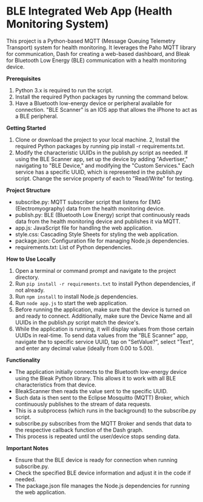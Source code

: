 # BLE Integrated Web App (Health Monitoring System)
This project is a Python-based MQTT (Message Queuing Telemetry Transport) system for health monitoring. It leverages the Paho MQTT library for communication, Dash for creating a web-based dashboard, and Bleak for Bluetooth Low Energy (BLE) communication with a health monitoring device.

**Prerequisites**
1. Python 3.x is required to run the script.
2. Install the required Python packages by running the command below.
3. Have a Bluetooth low-energy device or peripheral available for connection. "BLE Scanner" is an IOS app that allows the iPhone to act as a BLE peripheral.

**Getting Started**
1. Clone or download the project to your local machine.
2, Install the required Python packages by running pip install -r requirements.txt.
3. Modify the characteristic UUIDs in the publish.py script as needed. If using the BLE Scanner app, set up the device by adding "Advertiser," navigating to "BLE Device," and modifying the "Custom Services." Each service has a specific UUID, which is represented in the publish.py script. Change the service property of each to "Read/Write" for testing.

**Project Structure**
* subscribe.py: MQTT subscriber script that listens for EMG (Electromyography) data from the health monitoring device.
* publish.py: BLE (Bluetooth Low Energy) script that continuously reads data from the health monitoring device and publishes it via MQTT.
* app.js: JavaScript file for handling the web application.
* style.css: Cascading Style Sheets for styling the web application.
* package.json: Configuration file for managing Node.js dependencies.
* requirements.txt: List of Python dependencies.

**How to Use Locally**
1. Open a terminal or command prompt and navigate to the project directory.
2. Run `pip install -r requirements.txt` to install Python dependencies, if not already.
3. Run `npm install` to install Node.js dependencies.
5. Run `node app.js` to start the web application.
6. Before running the application, make sure that the device is turned on and ready to connect. Additionally, make sure the Device Name and all UUIDs in the publish.py script match the device's.
7. While the application is running, it will display values from those certain UUIDs in real-time. To send data values from the "BLE Scanner" app, navigate the to specific service UUID, tap on "SetValue?", select "Text", and enter any decimal value (ideally from 0.00 to 5.00).

**Functionality**
* The application initially connects to the Bluetooth low-energy device using the Bleak Python library. This allows it to work with all BLE characteristics from that device.
* BleakScanner then reads the value sent to the specific UUID.
* Such data is then sent to the Eclipse Mosquitto (MQTT) Broker, which continuously publishes to the stream of data requests.
* This is a subprocess (which runs in the background) to the subscribe.py script.
* subscribe.py subscribes from the MQTT Broker and sends that data to the respective callback function of the Dash graph.
* This process is repeated until the user/device stops sending data.

**Important Notes**
* Ensure that the BLE device is ready for connection when running subscribe.py.
* Check the specified BLE device information and adjust it in the code if needed.
* The package.json file manages the Node.js dependencies for running the web application.
